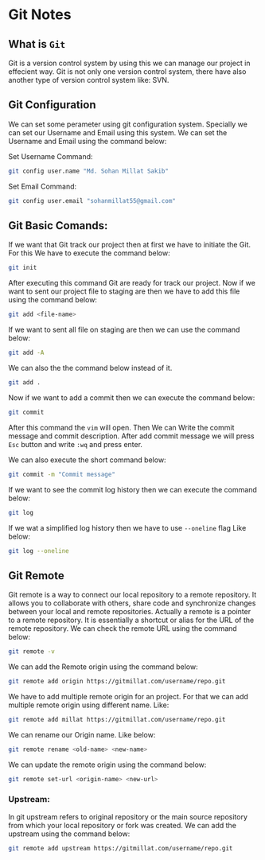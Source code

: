 # Git Notes

## What is `Git`

Git is a version control system by using this we can manage our project in effecient way. Git is not only one version control system, there have also another type of version control system like: SVN.

## Git Configuration

We can set some perameter using git configuration system. Specially we can set our Username and Email using this system. We can set the Username and Email using the command below:

Set Username Command:

```bash
git config user.name "Md. Sohan Millat Sakib"
```

Set Email Command:

```bash
git config user.email "sohanmillat55@gmail.com"
```

## Git Basic Comands:

If we want that Git track our project then at first we have to initiate the Git. For this We have to execute the command below:

```bash
git init
```

After executing this command Git are ready for track our project. Now if we want to sent our project file to staging are then we have to add this file using the command below:

```bash
git add <file-name>
```

If we want to sent all file on staging are then we can use the command below:

```bash
git add -A
```

We can also the the command below instead of it.

```bash
git add .
```

Now if we want to add a commit then we can execute the command below:

```bash
git commit
```

After this command the `vim` will open. Then We can Write the commit message and commit description. After add commit message we will press `Esc` button and write `:wq` and press enter.

We can also execute the short command below:

```bash
git commit -m "Commit message"
```

If we want to see the commit log history then we can execute the command below:

```bash
git log
```

If we wat a simplified log history then we have to use `--oneline` flag Like below:

```bash
git log --oneline
```

## Git Remote

Git remote is a way to connect our local repository to a remote repository. It allows you to collaborate with others, share code and synchronize changes between your local and remote repositories. Actually a remote is a pointer to a remote repository. It is essentially a shortcut or alias for the URL of the remote repository. We can check the remote URL using the command below:

```bash
git remote -v
```

We can add the Remote origin using the command below:

```bash
git remote add origin https://gitmillat.com/username/repo.git
```

We have to add multiple remote origin for an project. For that we can add multiple remote origin using different name. Like:

```bash
git remote add millat https://gitmillat.com/username/repo.git
```

We can rename our Origin name. Like below:

```bash
git remote rename <old-name> <new-name>
```

We can update the remote origin using the command below:

```bash
git remote set-url <origin-name> <new-url>
```

### Upstream:

In git upstream refers to original repository or the main source repository from which your local repository or fork was created. We can add the upstream using the command below:

```bash
git remote add upstream https://gitmillat.com/username/repo.git
```
